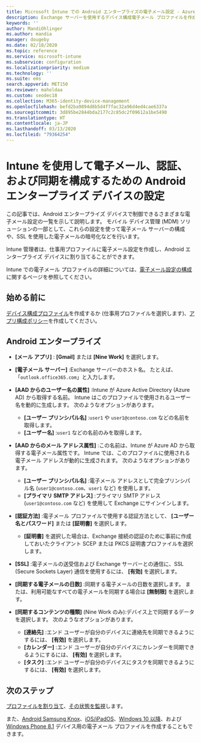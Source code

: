 ```yaml
---
title: Microsoft Intune での Android エンタープライズの電子メール設定 - Azure | Microsoft Docs
description: Exchange サーバーを使用するデバイス構成電子メール プロファイルを作成し、Azure Active Directory から属性を取得します。 Android 仕事用プロファイル デバイス上で Microsoft Intune を使用して、SSL または SMIME を有効にする、証明書またはユーザー名/パスワードを使用してユーザーを認証する、および電子メールとスケジュールを同期することができます。
keywords: ''
author: MandiOhlinger
ms.author: mandia
manager: dougeby
ms.date: 02/18/2020
ms.topic: reference
ms.service: microsoft-intune
ms.subservice: configuration
ms.localizationpriority: medium
ms.technology: ''
ms.suite: ems
search.appverid: MET150
ms.reviewer: maholdaa
ms.custom: seodec18
ms.collection: M365-identity-device-management
ms.openlocfilehash: befd2ba9894d8b5d4f7fac32a96d4ed4cae6337a
ms.sourcegitcommit: 3d895be2844bda2177c2c85dc2f09612a1be5490
ms.translationtype: HT
ms.contentlocale: ja-JP
ms.lasthandoff: 03/13/2020
ms.locfileid: "79364254"
---
```

# <a name="android-enterprise-device-settings-to-configure-email-authentication-and-synchronization-in-intune"></a>Intune を使用して電子メール、認証、および同期を構成するための Android エンタープライズ デバイスの設定



この記事では、Android エンタープライズ デバイスで制御できるさまざまな電子メール設定の一覧を示して説明します。 モバイル デバイス管理 (MDM) ソリューションの一部として、これらの設定を使って電子メール サーバーの構成や、SSL を使用した電子メールの暗号化などを行います。

Intune 管理者は、仕事用プロファイルに電子メール設定を作成し、Android エンタープライズ デバイスに割り当てることができます。

Intune での電子メール プロファイルの詳細については、[電子メール設定の構成](email-settings-configure.md)に関するページを参照してください。

## <a name="before-you-begin"></a>始める前に

[デバイス構成プロファイル](email-settings-configure.md#create-a-device-profile)を作成するか (仕事用プロファイルを選択します)、[アプリ構成ポリシー](../apps/app-configuration-policies-use-android.md)を作成してください。

## <a name="android-enterprise"></a>Android エンタープライズ

- **[メール アプリ]** : **[Gmail]** または **[Nine Work]** を選択します。
- **[電子メール サーバー]** :Exchange サーバーのホスト名。 たとえば、「`outlook.office365.com`」と入力します。
- **[AAD からのユーザー名の属性]** :Intune が Azure Active Directory (Azure AD) から取得する名前。 Intune はこのプロファイルで使用されるユーザー名を動的に生成します。 次のようなオプションがあります。

  - **[ユーザー プリンシパル名]** :`user1` や `user1@contoso.com` などの名前を取得します。
  - **[ユーザー名]** :`user1` などの名前のみを取得します。

- **[AAD からのメール アドレス属性]** :この名前は、Intune が Azure AD から取得する電子メール属性です。 Intune では、このプロファイルに使用される電子メール アドレスが動的に生成されます。 次のようなオプションがあります。
  - **[ユーザー プリンシパル名]** :電子メール アドレスとして完全プリンシパル名 (`user1@contoso.com`、`user1` など) を使用します。
  - **[プライマリ SMTP アドレス]** :プライマリ SMTP アドレス (`user1@contoso.com` など) を使用して Exchange にサインインします。

- **[認証方法]** :電子メール プロファイルで使用する認証方法として、 **[ユーザー名とパスワード]** または **[証明書]** を選択します。
  - **[証明書]** を選択した場合は、Exchange 接続の認証のために事前に作成しておいたクライアント SCEP または PKCS 証明書プロファイルを選択します。
- **[SSL]** :電子メールの送受信および Exchange サーバーとの通信に、SSL (Secure Sockets Layer) 通信を使用するには、 **[有効]** を選択します。
- **[同期する電子メールの日数]** :同期する電子メールの日数を選択します。 または、利用可能なすべての電子メールを同期する場合は **[無制限]** を選択します。
- **[同期するコンテンツの種類]** (Nine Work のみ):デバイス上で同期するデータを選択します。 次のようなオプションがあります。
  - **[連絡先]** :エンド ユーザーが自分のデバイスに連絡先を同期できるようにするには、 **[有効]** を選択します。
  - **[カレンダー]** :エンド ユーザーが自分のデバイスにカレンダーを同期できるようにするには、 **[有効]** を選択します。
  - **[タスク]** :エンド ユーザーが自分のデバイスにタスクを同期できるようにするには、 **[有効]** を選択します。

## <a name="next-steps"></a>次のステップ

[プロファイルを割り当て](device-profile-assign.md)、[その状態を監視](device-profile-monitor.md)します。

また、[Android Samsung Knox](email-settings-android.md)、[iOS/iPadOS](email-settings-ios.md)、[Windows 10 以降](email-settings-windows-10.md)、および [Windows Phone 8.1](email-settings-windows-phone-8-1.md) デバイス用の電子メール プロファイルを作成することもできます。
